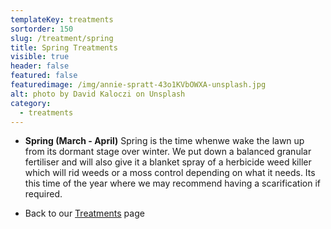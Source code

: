 ```yaml
---
templateKey: treatments
sortorder: 150
slug: /treatment/spring
title: Spring Treatments
visible: true
header: false
featured: false
featuredimage: /img/annie-spratt-43o1KVbOWXA-unsplash.jpg
alt: photo by David Kaloczi on Unsplash
category:
  - treatments
---
```


- **Spring (March - April)** Spring is the time whenwe wake the lawn up from its
  dormant stage over winter. We put down a balanced granular fertiliser and will
  also give it a blanket spray of a herbicide weed killer which will rid weeds
  or a moss control depending on what it needs. Its this time of the year where
  we may recommend having a scarification if required.

* Back to our [Treatments](/treatments) page
